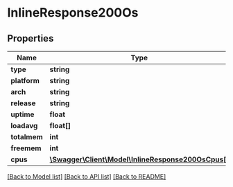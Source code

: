 # InlineResponse200Os

## Properties
Name | Type | Description | Notes
------------ | ------------- | ------------- | -------------
**type** | **string** |  | [optional] 
**platform** | **string** |  | [optional] 
**arch** | **string** |  | [optional] 
**release** | **string** |  | [optional] 
**uptime** | **float** |  | [optional] 
**loadavg** | **float[]** |  | [optional] 
**totalmem** | **int** |  | [optional] 
**freemem** | **int** |  | [optional] 
**cpus** | [**\Swagger\Client\Model\InlineResponse200OsCpus[]**](InlineResponse200OsCpus.md) |  | [optional] 

[[Back to Model list]](../../README.md#documentation-for-models) [[Back to API list]](../../README.md#documentation-for-api-endpoints) [[Back to README]](../../README.md)


